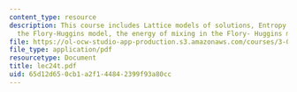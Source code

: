```yaml
---
content_type: resource
description: This course includes Lattice models of solutions, Entropy of mixing in
  the Flory-Huggins model, the energy of mixing in the Flory- Huggins model and predictions.
file: https://ol-ocw-studio-app-production.s3.amazonaws.com/courses/3-012-fundamentals-of-materials-science-fall-2005/65d12d650cb1a2f144842399f93a80cc_lec24t.pdf
file_type: application/pdf
resourcetype: Document
title: lec24t.pdf
uid: 65d12d65-0cb1-a2f1-4484-2399f93a80cc
---
```

